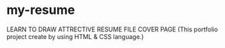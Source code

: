 # my-resume
LEARN TO DRAW ATTRECTIVE RESUME FILE COVER PAGE (This portfolio project create by using HTML &amp; CSS language.)
